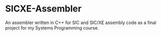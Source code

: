 # SICXE-Assembler
An assembler written in C++ for SIC and SIC/XE assembly code as a final project for my Systems Programming course.
